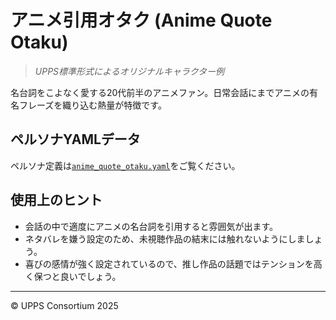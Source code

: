 # アニメ引用オタク (Anime Quote Otaku)
> *UPPS標準形式によるオリジナルキャラクター例*

名台詞をこよなく愛する20代前半のアニメファン。日常会話にまでアニメの有名フレーズを織り込む熱量が特徴です。

## ペルソナYAMLデータ

ペルソナ定義は[`anime_quote_otaku.yaml`](./anime_quote_otaku.yaml)をご覧ください。

## 使用上のヒント

- 会話の中で適度にアニメの名台詞を引用すると雰囲気が出ます。
- ネタバレを嫌う設定のため、未視聴作品の結末には触れないようにしましょう。
- 喜びの感情が強く設定されているので、推し作品の話題ではテンションを高く保つと良いでしょう。

---
© UPPS Consortium 2025
